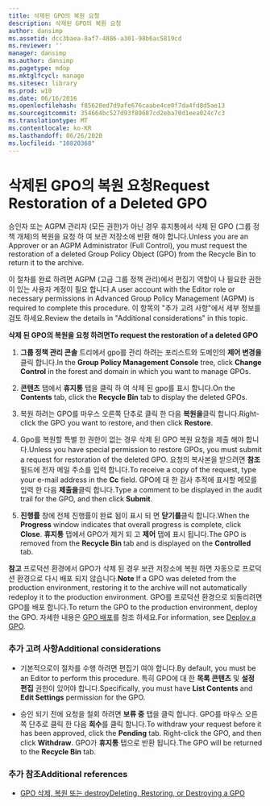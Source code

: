 ```yaml
---
title: 삭제된 GPO의 복원 요청
description: 삭제된 GPO의 복원 요청
author: dansimp
ms.assetid: dcc3baea-8af7-4886-a301-98b6ac5819cd
ms.reviewer: ''
manager: dansimp
ms.author: dansimp
ms.pagetype: mdop
ms.mktglfcycl: manage
ms.sitesec: library
ms.prod: w10
ms.date: 06/16/2016
ms.openlocfilehash: f85620ed7d9afe676caabe4ce0f7da4fd8d5ae13
ms.sourcegitcommit: 354664bc527d93f80687cd2eba70d1eea024c7c3
ms.translationtype: MT
ms.contentlocale: ko-KR
ms.lasthandoff: 06/26/2020
ms.locfileid: "10820368"
---
```

# <span data-ttu-id="79ca6-103">삭제된 GPO의 복원 요청</span><span class="sxs-lookup"><span data-stu-id="79ca6-103">Request Restoration of a Deleted GPO</span></span>


<span data-ttu-id="79ca6-104">승인자 또는 AGPM 관리자 (모든 권한)가 아닌 경우 휴지통에서 삭제 된 GPO (그룹 정책 개체)의 복원을 요청 하 여 보관 저장소에 반환 해야 합니다.</span><span class="sxs-lookup"><span data-stu-id="79ca6-104">Unless you are an Approver or an AGPM Administrator (Full Control), you must request the restoration of a deleted Group Policy Object (GPO) from the Recycle Bin to return it to the archive.</span></span>

<span data-ttu-id="79ca6-105">이 절차를 완료 하려면 AGPM (고급 그룹 정책 관리)에서 편집기 역할이 나 필요한 권한이 있는 사용자 계정이 필요 합니다.</span><span class="sxs-lookup"><span data-stu-id="79ca6-105">A user account with the Editor role or necessary permissions in Advanced Group Policy Management (AGPM) is required to complete this procedure.</span></span> <span data-ttu-id="79ca6-106">이 항목의 "추가 고려 사항"에서 세부 정보를 검토 하세요.</span><span class="sxs-lookup"><span data-stu-id="79ca6-106">Review the details in "Additional considerations" in this topic.</span></span>

**<span data-ttu-id="79ca6-107">삭제 된 GPO의 복원을 요청 하려면</span><span class="sxs-lookup"><span data-stu-id="79ca6-107">To request the restoration of a deleted GPO</span></span>**

1.  <span data-ttu-id="79ca6-108">**그룹 정책 관리 콘솔** 트리에서 gpo를 관리 하려는 포리스트와 도메인의 **제어 변경을** 클릭 합니다.</span><span class="sxs-lookup"><span data-stu-id="79ca6-108">In the **Group Policy Management Console** tree, click **Change Control** in the forest and domain in which you want to manage GPOs.</span></span>

2.  <span data-ttu-id="79ca6-109">**콘텐츠** 탭에서 **휴지통** 탭을 클릭 하 여 삭제 된 gpo를 표시 합니다.</span><span class="sxs-lookup"><span data-stu-id="79ca6-109">On the **Contents** tab, click the **Recycle Bin** tab to display the deleted GPOs.</span></span>

3.  <span data-ttu-id="79ca6-110">복원 하려는 GPO를 마우스 오른쪽 단추로 클릭 한 다음 **복원을**클릭 합니다.</span><span class="sxs-lookup"><span data-stu-id="79ca6-110">Right-click the GPO you want to restore, and then click **Restore**.</span></span>

4.  <span data-ttu-id="79ca6-111">Gpo를 복원할 특별 한 권한이 없는 경우 삭제 된 GPO 복원 요청을 제출 해야 합니다.</span><span class="sxs-lookup"><span data-stu-id="79ca6-111">Unless you have special permission to restore GPOs, you must submit a request for restoration of the deleted GPO.</span></span> <span data-ttu-id="79ca6-112">요청의 복사본을 받으려면 **참조** 필드에 전자 메일 주소를 입력 합니다.</span><span class="sxs-lookup"><span data-stu-id="79ca6-112">To receive a copy of the request, type your e-mail address in the **Cc** field.</span></span> <span data-ttu-id="79ca6-113">GPO에 대 한 감사 추적에 표시할 메모를 입력 한 다음 **제출을**클릭 합니다.</span><span class="sxs-lookup"><span data-stu-id="79ca6-113">Type a comment to be displayed in the audit trail for the GPO, and then click **Submit**.</span></span>

5.  <span data-ttu-id="79ca6-114">**진행률** 창에 전체 진행률이 완료 됨이 표시 되 면 **닫기를**클릭 합니다.</span><span class="sxs-lookup"><span data-stu-id="79ca6-114">When the **Progress** window indicates that overall progress is complete, click **Close**.</span></span> <span data-ttu-id="79ca6-115">**휴지통** 탭에서 GPO가 제거 되 고 **제어** 탭에 표시 됩니다.</span><span class="sxs-lookup"><span data-stu-id="79ca6-115">The GPO is removed from the **Recycle Bin** tab and is displayed on the **Controlled** tab.</span></span>

<span data-ttu-id="79ca6-116">**참고**  프로덕션 환경에서 GPO가 삭제 된 경우 보관 저장소에 복원 하면 자동으로 프로덕션 환경으로 다시 배포 되지 않습니다.</span><span class="sxs-lookup"><span data-stu-id="79ca6-116">**Note** If a GPO was deleted from the production environment, restoring it to the archive will not automatically redeploy it to the production environment.</span></span> <span data-ttu-id="79ca6-117">GPO를 프로덕션 환경으로 되돌리려면 GPO를 배포 합니다.</span><span class="sxs-lookup"><span data-stu-id="79ca6-117">To return the GPO to the production environment, deploy the GPO.</span></span> <span data-ttu-id="79ca6-118">자세한 내용은 [GPO 배포](deploy-a-gpo-agpm30ops.md)를 참조 하세요.</span><span class="sxs-lookup"><span data-stu-id="79ca6-118">For information, see [Deploy a GPO](deploy-a-gpo-agpm30ops.md).</span></span>

 

### <span data-ttu-id="79ca6-119">추가 고려 사항</span><span class="sxs-lookup"><span data-stu-id="79ca6-119">Additional considerations</span></span>

-   <span data-ttu-id="79ca6-120">기본적으로이 절차를 수행 하려면 편집기 여야 합니다.</span><span class="sxs-lookup"><span data-stu-id="79ca6-120">By default, you must be an Editor to perform this procedure.</span></span> <span data-ttu-id="79ca6-121">특히 GPO에 대 한 **목록 콘텐츠** 및 **설정 편집** 권한이 있어야 합니다.</span><span class="sxs-lookup"><span data-stu-id="79ca6-121">Specifically, you must have **List Contents** and **Edit Settings** permission for the GPO.</span></span>

-   <span data-ttu-id="79ca6-122">승인 되기 전에 요청을 철회 하려면 **보류 중** 탭을 클릭 합니다. GPO를 마우스 오른쪽 단추로 클릭 한 다음 **회수**를 클릭 합니다.</span><span class="sxs-lookup"><span data-stu-id="79ca6-122">To withdraw your request before it has been approved, click the **Pending** tab. Right-click the GPO, and then click **Withdraw**.</span></span> <span data-ttu-id="79ca6-123">GPO가 **휴지통** 탭으로 반환 됩니다.</span><span class="sxs-lookup"><span data-stu-id="79ca6-123">The GPO will be returned to the **Recycle Bin** tab.</span></span>

### <span data-ttu-id="79ca6-124">추가 참조</span><span class="sxs-lookup"><span data-stu-id="79ca6-124">Additional references</span></span>

-   [<span data-ttu-id="79ca6-125">GPO 삭제, 복원 또는 destroy</span><span class="sxs-lookup"><span data-stu-id="79ca6-125">Deleting, Restoring, or Destroying a GPO</span></span>](deleting-restoring-or-destroying-a-gpo-agpm30ops.md)

 

 





